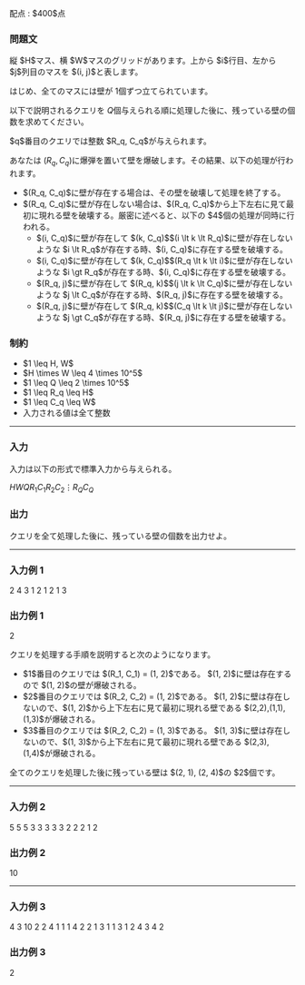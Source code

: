 
<div>

<span>

<span>

<p>
配点 : $400$点
</p>

<div>

<section>

### **問題文**

<p>
縦 $H$マス、横 $W$マスのグリッドがあります。上から $i$行目、左から $j$列目のマスを $(i, j)$と表します。

はじめ、全てのマスには壁が $1$個ずつ立てられています。

以下で説明されるクエリを $Q$個与えられる順に処理した後に、残っている壁の個数を求めてください。
</p>

<p>
$q$番目のクエリでは整数 $R_q, C_q$が与えられます。

あなたは $(R_q, C_q)$に爆弾を置いて壁を爆破します。その結果、以下の処理が行われます。
</p>

<ul>

<li>
$(R_q, C_q)$に壁が存在する場合は、その壁を破壊して処理を終了する。
</li>

<li>
$(R_q, C_q)$に壁が存在しない場合は、$(R_q, C_q)$から上下左右に見て最初に現れる壁を破壊する。厳密に述べると、以下の $4$個の処理が同時に行われる。
<ul>

<li>
$(i, C_q)$に壁が存在して $(k, C_q)$$(i \lt k \lt R_q)$に壁が存在しないような $i \lt R_q$が存在する時、$(i, C_q)$に存在する壁を破壊する。
</li>

<li>
$(i, C_q)$に壁が存在して $(k, C_q)$$(R_q \lt k \lt i)$に壁が存在しないような $i \gt R_q$が存在する時、$(i, C_q)$に存在する壁を破壊する。
</li>

<li>
$(R_q, j)$に壁が存在して $(R_q, k)$$(j \lt k \lt C_q)$に壁が存在しないような $j \lt C_q$が存在する時、$(R_q, j)$に存在する壁を破壊する。
</li>

<li>
$(R_q, j)$に壁が存在して $(R_q, k)$$(C_q \lt k \lt j)$に壁が存在しないような $j \gt C_q$が存在する時、$(R_q, j)$に存在する壁を破壊する。
</li>

</ul>

</li>

</ul>

</section>

</div>

<div>

<section>

### **制約**

<ul>

<li>
$1 \leq H, W$
</li>

<li>
$H \times W \leq 4 \times 10^5$
</li>

<li>
$1 \leq Q \leq 2 \times 10^5$
</li>

<li>
$1 \leq R_q \leq H$
</li>

<li>
$1 \leq C_q \leq W$
</li>

<li>
入力される値は全て整数
</li>

</ul>

</section>

</div>

---

<div>

<div>

<section>

### **入力**

<p>
入力は以下の形式で標準入力から与えられる。
</p>

<div>

$H$$W$$Q$$R_1$$C_1$$R_2$$C_2$$\vdots$$R_Q$$C_Q$
</div>

</section>

</div>

<div>

<section>

### **出力**

<p>
クエリを全て処理した後に、残っている壁の個数を出力せよ。
</p>

</section>

</div>

</div>

---

<div>

<section>

### **入力例 1**

<div>

2 4 3
1 2
1 2
1 3

</div>

</section>

</div>

<div>

<section>

### **出力例 1**

<div>

2

</div>

<p>
クエリを処理する手順を説明すると次のようになります。
</p>

<ul>

<li>
$1$番目のクエリでは $(R_1, C_1) = (1, 2)$である。 $(1, 2)$に壁は存在するので $(1, 2)$の壁が爆破される。
</li>

<li>
$2$番目のクエリでは $(R_2, C_2) = (1, 2)$である。 $(1, 2)$に壁は存在しないので、$(1, 2)$から上下左右に見て最初に現れる壁である $(2,2),(1,1),(1,3)$が爆破される。
</li>

<li>
$3$番目のクエリでは $(R_2, C_2) = (1, 3)$である。 $(1, 3)$に壁は存在しないので、$(1, 3)$から上下左右に見て最初に現れる壁である $(2,3),(1,4)$が爆破される。
</li>

</ul>

<p>
全てのクエリを処理した後に残っている壁は $(2, 1), (2, 4)$の $2$個です。
</p>

</section>

</div>

---

<div>

<section>

### **入力例 2**

<div>

5 5 5
3 3
3 3
3 2
2 2
1 2

</div>

</section>

</div>

<div>

<section>

### **出力例 2**

<div>

10

</div>

</section>

</div>

---

<div>

<section>

### **入力例 3**

<div>

4 3 10
2 2
4 1
1 1
4 2
2 1
3 1
1 3
1 2
4 3
4 2

</div>

</section>

</div>

<div>

<section>

### **出力例 3**

<div>

2

</div>

</section>

</div>

</span>

</span>

</div>

